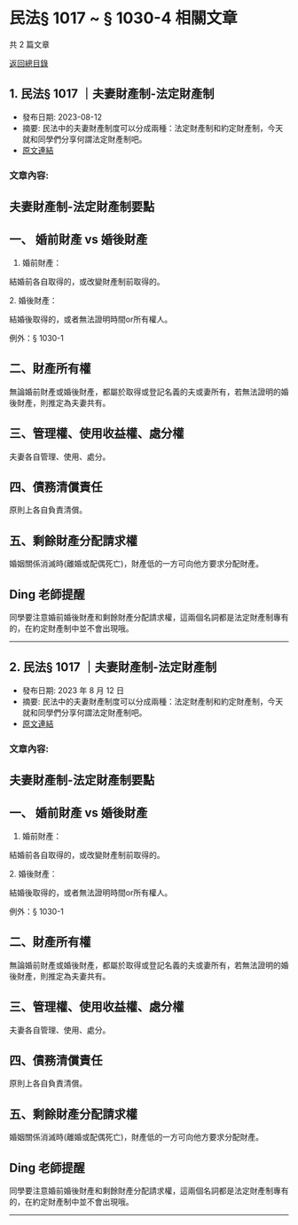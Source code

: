 # 民法§ 1017 ~ § 1030-4 相關文章

共 2 篇文章

[返回總目錄](00_總目錄.md)

## 1. 民法§ 1017 ｜夫妻財產制-法定財產制

- 發布日期: 2023-08-12
- 摘要: 民法中的夫妻財產制度可以分成兩種：法定財產制和約定財產制，今天就和同學們分享何謂法定財產制吧。
- [原文連結](https://www.jasper-realestate.com/%e6%b0%91%e6%b3%95-1017-%e5%a4%ab%e5%a6%bb%e8%b2%a1%e7%94%a2%e5%88%b6-%e6%b3%95%e5%ae%9a-%e8%b2%a1%e7%94%a2-%e5%88%b6/)

### 文章內容:

## 夫妻財產制-法定財產制要點

## 一、 婚前財產 vs 婚後財產

1. 婚前財產：

結婚前各自取得的，或改變財產制前取得的。

2. 婚後財產：

結婚後取得的，或者無法證明時間or所有權人。

例外：§ 1030-1

## 二、財產所有權

無論婚前財產或婚後財產，都屬於取得或登記名義的夫或妻所有，若無法證明的婚後財產，則推定為夫妻共有。

## 三、管理權、使用收益權、處分權

夫妻各自管理、使用、處分。

## 四、債務清償責任

原則上各自負責清償。

## 五、剩餘財產分配請求權

婚姻關係消滅時(離婚或配偶死亡)，財產低的一方可向他方要求分配財產。

## Ding 老師提醒

同學要注意婚前婚後財產和剩餘財產分配請求權，這兩個名詞都是法定財產制專有的，在約定財產制中並不會出現哦。

---

## 2. 民法§ 1017 ｜夫妻財產制-法定財產制

- 發布日期: 2023 年 8 月 12 日
- 摘要: 民法中的夫妻財產制度可以分成兩種：法定財產制和約定財產制，今天就和同學們分享何謂法定財產制吧。
- [原文連結](https://www.jasper-realestate.com/%e6%b0%91%e6%b3%95-1017-%e5%a4%ab%e5%a6%bb%e8%b2%a1%e7%94%a2%e5%88%b6-%e6%b3%95%e5%ae%9a-%e8%b2%a1%e7%94%a2-%e5%88%b6/)

### 文章內容:

## 夫妻財產制-法定財產制要點

## 一、 婚前財產 vs 婚後財產

1. 婚前財產：

結婚前各自取得的，或改變財產制前取得的。

2. 婚後財產：

結婚後取得的，或者無法證明時間or所有權人。

例外：§ 1030-1

## 二、財產所有權

無論婚前財產或婚後財產，都屬於取得或登記名義的夫或妻所有，若無法證明的婚後財產，則推定為夫妻共有。

## 三、管理權、使用收益權、處分權

夫妻各自管理、使用、處分。

## 四、債務清償責任

原則上各自負責清償。

## 五、剩餘財產分配請求權

婚姻關係消滅時(離婚或配偶死亡)，財產低的一方可向他方要求分配財產。

## Ding 老師提醒

同學要注意婚前婚後財產和剩餘財產分配請求權，這兩個名詞都是法定財產制專有的，在約定財產制中並不會出現哦。

---

